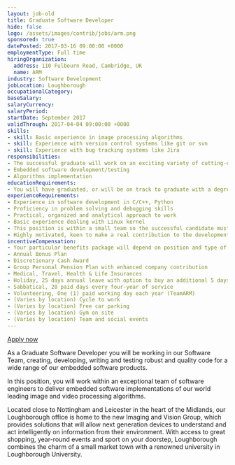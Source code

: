 ```yaml
---
layout: job-old
title: Graduate Software Developer
hide: false
logo: /assets/images/contrib/jobs/arm.png
sponsored: true
datePosted: 2017-03-16 09:00:00 +0000
employmentType: Full time
hiringOrganization:
  address: 110 Fulbourn Road, Cambridge, UK
  name: ARM
industry: Software Development
jobLocation: Loughborough
occupationalCategory:
baseSalary:
salaryCurrency:
salaryPeriod:
startDate: September 2017
validThrough: 2017-04-04 09:00:00 +0000
skills:
- skill: Basic experience in image processing algorithms
- skill: Experience with version control systems like git or svn
- skill: Experience with bug tracking systems like Jira
responsibilities:
- The successful graduate will work on an exciting variety of cutting-edge projects, targeting firmware at multiple platforms, controlling ARM’s ISP blocks found in SoCs and FPGA implementations used in digital cameras, displays and mobile platforms. Duties will include
- Embedded software development/testing
- Algorithms implementation
educationRequirements:
- You will have graduated, or will be on track to graduate with a degree at 2:1 or above (or equivalent grade) in a relevant technical subject, such as Computer Science, Electronic  Engineering or similar. A Master’s degree is preferred.
experienceRequirements:
- Experience in software development in C/C++, Python
- Proficiency in problem solving and debugging skills
- Practical, organized and analytical approach to work
- Basic experience dealing with Linux kernel
- This position is within a small team so the successful candidate must be able to work well with colleagues and possess good communication skills.
- Highly motivated, keen to make a real contribution to the development of our range of IP and software products
incentiveCompensation:
- Your particular benefits package will depend on position and type of employment and may be subject to change. Your package will be confirmed on offer of employment. ARM’s benefits program provides permanent employees with the opportunity to stay innovative and healthy, ensure the wellness of their families, and create a positive working environment.
- Annual Bonus Plan
- Discretionary Cash Award
- Group Personal Pension Plan with enhanced company contribution
- Medical, Travel, Health & Life Insurances
- Holiday, 25 days annual leave with option to buy an additional 5 days per year
- Sabbatical, 20 paid days every four-year of service
- Volunteering, One (1) paid working day each year (TeamARM)
- (Varies by location) Cycle to work
- (Varies by location) Free car parking
- (Varies by location) Gym on site
- (Varies by location) Team and social events
---
```


[Apply now](https://careers.peopleclick.com/careerscp/client_arm/external/jobDetails.do?functionName=getJobDetail&jobPostId=30063&localeCode=en-us)

As a Graduate Software Developer you will be working in our Software Team, creating, developing, writing and testing robust and quality code for a wide range of our embedded software products.

In this position, you will work within an exceptional team of software engineers to deliver embedded software implementations of our world leading image and video processing algorithms.

Located close to Nottingham and Leicester in the heart of the Midlands, our Loughborough office is home to the new Imaging and Vision Group, which provides solutions that will allow next generation devices to understand and act intelligently on information from their environment. With access to great shopping, year-round events and sport on your doorstep, Loughborough combines the charm of a small market town with a renowned university in Loughborough University.
